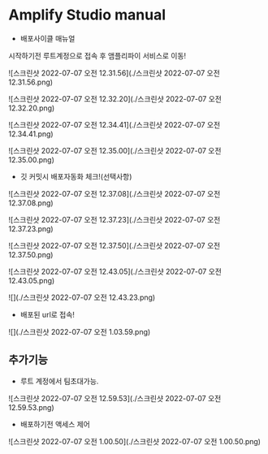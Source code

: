 

# Amplify Studio manual

- 배포사이클 매뉴얼

시작하기전 루트계정으로 접속 후 앰플리파이 서비스로 이동!

![스크린샷 2022-07-07 오전 12.31.56](./스크린샷 2022-07-07 오전 12.31.56.png)

![스크린샷 2022-07-07 오전 12.32.20](./스크린샷 2022-07-07 오전 12.32.20.png)

![스크린샷 2022-07-07 오전 12.34.41](./스크린샷 2022-07-07 오전 12.34.41.png)

![스크린샷 2022-07-07 오전 12.35.00](./스크린샷 2022-07-07 오전 12.35.00.png)

- 깃 커밋시 배포자동화 체크!(선택사항)

![스크린샷 2022-07-07 오전 12.37.08](./스크린샷 2022-07-07 오전 12.37.08.png)

![스크린샷 2022-07-07 오전 12.37.23](./스크린샷 2022-07-07 오전 12.37.23.png)

![스크린샷 2022-07-07 오전 12.37.50](./스크린샷 2022-07-07 오전 12.37.50.png)

![스크린샷 2022-07-07 오전 12.43.05](./스크린샷 2022-07-07 오전 12.43.05.png)

![](./스크린샷 2022-07-07 오전 12.43.23.png)



- 배포된 url로 접속!

![](./스크린샷 2022-07-07 오전 1.03.59.png)

## 추가기능

- 루트 계정에서 팀초대가능.

![스크린샷 2022-07-07 오전 12.59.53](./스크린샷 2022-07-07 오전 12.59.53.png)

- 배포하기전 액세스 제어

![스크린샷 2022-07-07 오전 1.00.50](./스크린샷 2022-07-07 오전 1.00.50.png)

